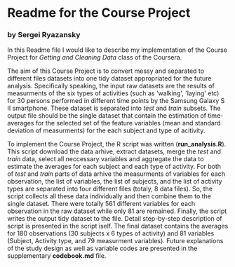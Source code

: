 Readme for the Course Project
====================
### by Sergei Ryazansky


In this Readme file I would like to describe my implementation of the Course Project for *Getting and Cleaning Data* class of the Coursera.

The aim of this Course Project is to convert messy and separated to different files datasets into one tidy dataset appropriated for the future analysis. Specifically speaking, the input raw datasets are the results of measurments of the six types of activities (such as 'walking', 'laying' etc) for 30 persons performed in different time points by the Samsung Galaxy S II smartphone. These dataset is separated into *test* and *train* subsets. The output file should be the single dataset that contain the estimation of time-averages for the selected set of the feature variables (mean and standard deviation of measurments) for the each subject and type of acitivity.

To implement the Course Project, the R script was written (**run_analysis.R**). This script download the data arhive, extract datasets, merge the *test* and *train* data, select all neccessary variables and aggregate the data to estimate the averages for each subject and each type of activity. For both of *test* and *train* parts of data arhive the measurments of variables for each observation, the list of variables, the list of subjects, and the list of activity types are separated into four different files (totaly, 8 data files). So, the script collects all these data individually and then combine them to the single dataset. There were totally 561 different variables for each observation in the raw dataset while only 81 are remained. Finally, the script writes the output tidy dataset to the file. Detail step-by-step description of script is presented in the script iself. The final dataset contains the averages for 180 observations (30 subjects x 6 types of activity) and 81 variables (Subject, Activity type, and 79 measurment variables). Future explanations of the study design as well as variable codes are presented in the supplementary **codebook.md** file.
